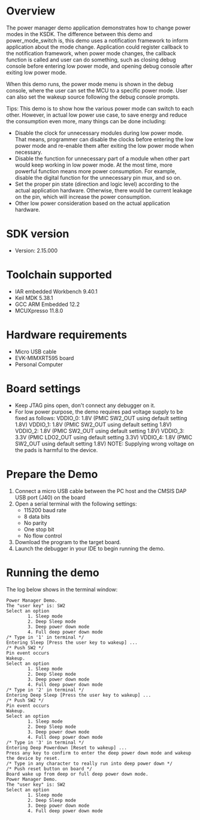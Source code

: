 Overview
========
The power manager demo application demonstrates how to change power modes in the KSDK. The difference between this demo
and power_mode_switch is, this demo uses a notification framework to inform application about the mode change.
Application could register callback to the notification framework, when power mode changes, the callback
function is called and user can do something, such as closing debug console before entering low power mode, and
opening debug console after exiting low power mode.

When this demo runs, the power mode menu is shown in the debug console, where the user can set the MCU to a specific power mode.
User can also set the wakeup source following the debug console prompts.

 Tips:
 This demo is to show how the various power mode can switch to each other. However, in actual low power use case, to save energy and reduce the consumption even more, many things can be done including:
 - Disable the clock for unnecessary modules during low power mode. That means, programmer can disable the clocks before entering the low power mode and re-enable them after exiting the low power mode when necessary.
 - Disable the function for unnecessary part of a module when other part would keep working in low power mode. At the most time, more powerful function means more power consumption. For example, disable the digital function for the unnecessary pin mux, and so on.
 - Set the proper pin state (direction and logic level) according to the actual application hardware. Otherwise, there would be current leakage on the pin, which will increase the power consumption.
 - Other low power consideration based on the actual application hardware.

SDK version
===========
- Version: 2.15.000

Toolchain supported
===================
- IAR embedded Workbench  9.40.1
- Keil MDK  5.38.1
- GCC ARM Embedded  12.2
- MCUXpresso  11.8.0

Hardware requirements
=====================
- Micro USB cable
- EVK-MIMXRT595 board
- Personal Computer

Board settings
==============
- Keep JTAG pins open, don't connect any debugger on it.
- For low power purpose, the demo requires pad voltage supply to be fixed as follows:
  VDDIO_0: 1.8V (PMIC SW2_OUT using default setting 1.8V)
  VDDIO_1: 1.8V (PMIC SW2_OUT using default setting 1.8V)
  VDDIO_2: 1.8V (PMIC SW2_OUT using default setting 1.8V)
  VDDIO_3: 3.3V (PMIC LDO2_OUT using default setting 3.3V)
  VDDIO_4: 1.8V (PMIC SW2_OUT using default setting 1.8V)
  NOTE: Supplying wrong voltage on the pads is harmful to the device.

Prepare the Demo
================
1.  Connect a micro USB cable between the PC host and the CMSIS DAP USB port (J40) on the board
2.  Open a serial terminal with the following settings:
    - 115200 baud rate
    - 8 data bits
    - No parity
    - One stop bit
    - No flow control
3.  Download the program to the target board.
4.  Launch the debugger in your IDE to begin running the demo.

Running the demo
================
The log below shows in the terminal window:
~~~~~~~~~~~~~~~~~~~~~~~~~~~~~~~~~~~
Power Manager Demo.
The "user key" is: SW2
Select an option
        1. Sleep mode
        2. Deep Sleep mode
        3. Deep power down mode
        4. Full deep power down mode
/* Type in '1' in terminal */
Entering Sleep [Press the user key to wakeup] ...
/* Push SW2 */
Pin event occurs
Wakeup.
Select an option
        1. Sleep mode
        2. Deep Sleep mode
        3. Deep power down mode
        4. Full deep power down mode
/* Type in '2' in terminal */
Entering Deep Sleep [Press the user key to wakeup] ...
/* Push SW2 */
Pin event occurs
Wakeup.
Select an option
        1. Sleep mode
        2. Deep Sleep mode
        3. Deep power down mode
        4. Full deep power down mode
/* Type in '3' in terminal */
Entering Deep Powerdown [Reset to wakeup] ...
Press any key to confirm to enter the deep power down mode and wakeup the device by reset.
/* Type in any character to really run into deep power down */
/* Push reset button on board */
Board wake up from deep or full deep power down mode.
Power Manager Demo.
The "user key" is: SW2
Select an option
        1. Sleep mode
        2. Deep Sleep mode
        3. Deep power down mode
        4. Full deep power down mode
~~~~~~~~~~~~~~~~~~~~~~~~~~~~~~~~~~~
